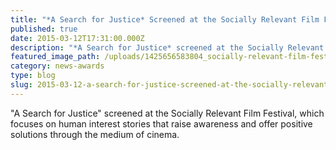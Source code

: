 ```yaml
---
title: "*A Search for Justice* Screened at the Socially Relevant Film Festival"
published: true
date: 2015-03-12T17:31:00.000Z
description: "*A Search for Justice* screened at the Socially Relevant Film Festival, which focuses on human interest stories that raise awareness and offer positive solutions through the medium of cinema."
featured_image_path: /uploads/1425656583804_socially-relevant-film-festival-457x275.jpg
category: news-awards
type: blog
slug: 2015-03-12-a-search-for-justice-screened-at-the-socially-relevant-film-festival
---
```


<span class="s1">"A Search for Justice" screened at the</span> <span class="s2">Socially Relevant Film Festival, which focuses on human interest stories that raise awareness and offer positive solutions through the medium of cinema.</span>

